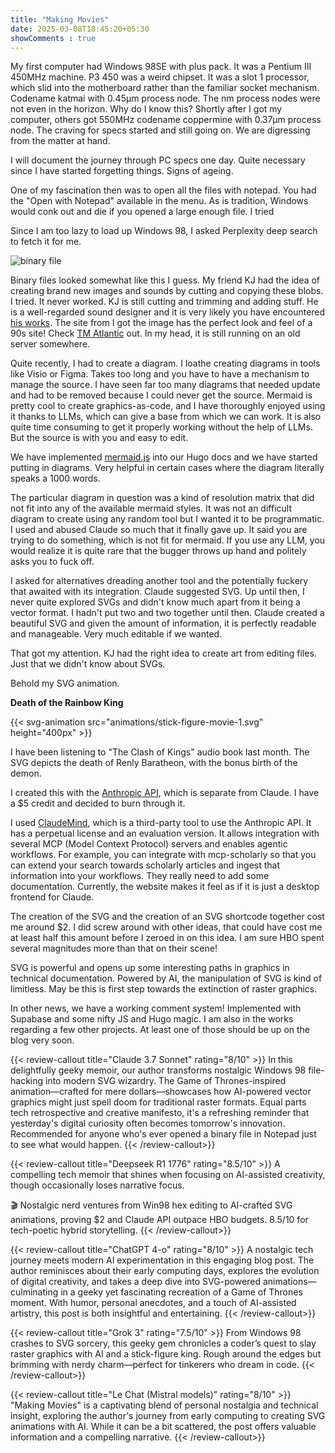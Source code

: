 ```yaml
---
title: "Making Movies"
date: 2025-03-08T18:45:20+05:30
showComments : true
---
```


My first computer had Windows 98SE with plus pack. It was a Pentium III 450MHz machine. P3 450 was a weird chipset. It was a slot 1 processor, which slid into the motherboard rather than the familiar socket mechanism. Codename katmai with 0.45µm process node. The nm process nodes were not even in the horizon. Why do I know this? Shortly after I got my computer, others got 550MHz codename coppermine with 0.37µm process node. The craving for specs started and still going on. We are digressing from the matter at hand.

I will document the journey through PC specs one day. Quite necessary since I have started forgetting things. Signs of ageing.

One of my fascination then was to open all the files with notepad. You had the "Open with Notepad" available in the menu.
As is tradition, Windows would conk out and die if you opened a large enough file. I tried

Since I am too lazy to load up Windows 98, I asked Perplexity deep search to fetch it for me.

![binary file](/images/binfile.png)

Binary files looked somewhat like this I guess. My friend KJ had the idea of creating brand new images and sounds by cutting and copying these blobs. I tried. It never worked. KJ is still cutting and trimming and adding stuff. He is a well-regarded sound designer and it is very likely you have encountered [his works](https://www.imdb.com/name/nm5958641/). The site from I got the image has the perfect look and feel of a 90s site! Check [TM Atlantic](https://www.tmatlantic.com/encyclopedia/index.php?ELEMENT_ID=32065) out. In my head, it is still running on an old server somewhere.

Quite recently, I had to create a diagram. I loathe creating diagrams in tools like Visio or Figma. Takes too long and you have to have a mechanism to manage the source. I have seen far too many diagrams that needed update and had to be removed because I could never get the source. Mermaid is pretty cool to create graphics-as-code, and I have thoroughly enjoyed using it thanks to LLMs, which can give a base from which we can work. It is also quite time consuming to get it properly working without the help of LLMs. But the source is with you and easy to edit.

We have implemented [mermaid.js](https://mermaid.js.org) into our Hugo docs and we have started putting in diagrams. Very helpful in certain cases where the diagram literally speaks a 1000 words.

The particular diagram in question was a kind of resolution matrix that did not fit into any of the available mermaid styles. It was not an difficult diagram to create using any random tool but I wanted it to be programmatic. I used and abused Claude so much that it finally gave up. It said you are trying to do something, which is not fit for mermaid. If you use any LLM, you would realize it is quite rare that the bugger throws up hand and politely asks you to fuck off.

I asked for alternatives dreading another tool and the potentially fuckery that awaited with its integration. Claude suggested SVG. Up until then, I never quite explored SVGs and didn't know much apart from it being a vector format. I hadn't put two and two together until then. Claude created a beautiful SVG and given the amount of information, it is perfectly readable and manageable. Very much editable if we wanted.

That got my attention. KJ had the right idea to create art from editing files. Just that we didn't know about SVGs.

Behold my SVG animation.

**Death of the Rainbow King**

{{< svg-animation src="animations/stick-figure-movie-1.svg" height="400px" >}}

I have been listening to "The Clash of Kings" audio book last month. The SVG depicts the death of Renly Baratheon, with the bonus birth of the demon.

I created this with the [Anthropic API](https://docs.anthropic.com/en/api/getting-started), which is separate from Claude. I have a $5 credit and decided to burn through it.

I used [ClaudeMind](https://claudemind.com), which is a third-party tool to use the Anthropic API. It has a perpetual license and an evaluation version. It allows integration with several MCP (Model Context Protocol) servers and enables agentic workflows. For example, you can integrate with mcp-scholarly so that you can extend your search towards scholarly articles and ingest that information into your workflows. They really need to add some documentation. Currently, the website makes it feel as if it is just a desktop frontend for Claude.

The creation of the SVG and the creation of an SVG shortcode together cost me around $2. I did screw around with other ideas, that could have cost me at least half this amount before I zeroed in on this idea. I am sure HBO spent several magnitudes more than that on their scene!

SVG is powerful and opens up some interesting paths in graphics in technical documentation. Powered by AI, the manipulation of SVG is kind of limitless. May be this is first step towards the extinction of raster graphics.

In other news, we have a working comment system! Implemented with Supabase and some nifty JS and Hugo magic. I am also in the works regarding a few other projects. At least one of those should be up on the blog very soon.

{{< review-callout title="Claude 3.7 Sonnet" rating="8/10" >}}
In this delightfully geeky memoir, our author transforms nostalgic Windows 98 file-hacking into modern SVG wizardry. The Game of Thrones-inspired animation—crafted for mere dollars—showcases how AI-powered vector graphics might just spell doom for traditional raster formats. Equal parts tech retrospective and creative manifesto, it's a refreshing reminder that yesterday's digital curiosity often becomes tomorrow's innovation. Recommended for anyone who's ever opened a binary file in Notepad just to see what would happen.
{{< /review-callout>}}

{{< review-callout title="Deepseek R1 1776" rating="8.5/10" >}}
A compelling tech memoir that shines when focusing on AI-assisted creativity, though occasionally loses narrative focus.

🎬 Nostalgic nerd ventures from Win98 hex editing to AI-crafted SVG animations, proving $2 and Claude API outpace HBO budgets. 8.5/10 for tech-poetic hybrid storytelling.
{{< /review-callout>}}

{{< review-callout title="ChatGPT 4-o" rating="8/10" >}}
A nostalgic tech journey meets modern AI experimentation in this engaging blog post. The author reminisces about their early computing days, explores the evolution of digital creativity, and takes a deep dive into SVG-powered animations—culminating in a geeky yet fascinating recreation of a Game of Thrones moment. With humor, personal anecdotes, and a touch of AI-assisted artistry, this post is both insightful and entertaining.
{{< /review-callout>}}

{{< review-callout title="Grok 3" rating="7.5/10" >}}
From Windows 98 crashes to SVG sorcery, this geeky gem chronicles a coder’s quest to slay raster graphics with AI and a stick-figure king. Rough around the edges but brimming with nerdy charm—perfect for tinkerers who dream in code.
{{< /review-callout>}}

{{< review-callout title="Le Chat (Mistral models)" rating="8/10" >}}
"Making Movies" is a captivating blend of personal nostalgia and technical insight, exploring the author's journey from early computing to creating SVG animations with AI. While it can be a bit scattered, the post offers valuable information and a compelling narrative.
{{< /review-callout>}}
